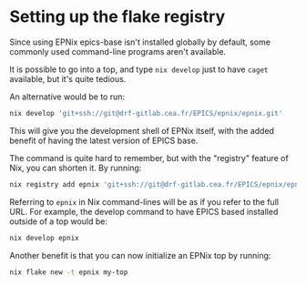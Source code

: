 # Setting up the flake registry

Since using EPNix epics-base isn't installed globally by default, some commonly
used command-line programs aren't available.

It is possible to go into a top, and type `nix develop` just to have `caget`
available, but it's quite tedious.

An alternative would be to run:

```bash
nix develop 'git+ssh://git@drf-gitlab.cea.fr/EPICS/epnix/epnix.git'
```

This will give you the development shell of EPNix itself, with the added
benefit of having the latest version of EPICS base.

The command is quite hard to remember, but with the "registry" feature of Nix,
you can shorten it. By running:

```bash
nix registry add epnix 'git+ssh://git@drf-gitlab.cea.fr/EPICS/epnix/epnix.git'
```

Referring to `epnix` in Nix command-lines will be as if you refer to the full
URL. For example, the develop command to have EPICS based installed outside of
a top would be:

```bash
nix develop epnix
```

Another benefit is that you can now initialize an EPNix top by running:

```bash
nix flake new -t epnix my-top
```
